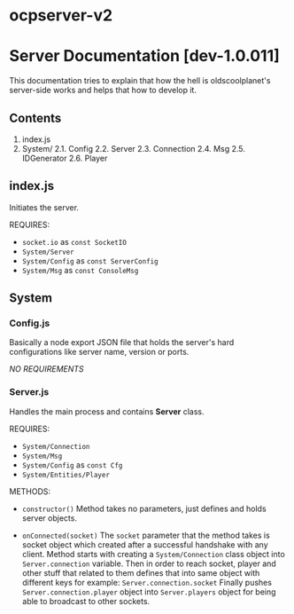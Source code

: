 # ocpserver-v2
# Server Documentation [dev-1.0.011]
This documentation tries to explain that how the hell is oldscoolplanet's server-side works and helps that how to develop it.
## Contents

1. index.js
2. System/
2.1. Config
2.2. Server
2.3. Connection
2.4. Msg
2.5. IDGenerator
2.6. Player



## index.js
Initiates the server.

REQUIRES:

 - `socket.io` as `const SocketIO`
 - `System/Server`
 - `System/Config` as `const ServerConfig`
 - `System/Msg` as `const ConsoleMsg`

## System
### Config.js
Basically a node export JSON file that holds the server's hard configurations like server name, version or ports.

*NO REQUIREMENTS*

### Server.js
Handles the main process and contains **Server** class.

REQUIRES:

- `System/Connection` 
- `System/Msg` 
- `System/Config` as `const Cfg`
- `System/Entities/Player` 

METHODS:

- `constructor()`
Method takes no parameters, just defines and holds server objects.

- `onConnected(socket)`
The `socket` parameter that the method takes is socket object which created after a successful handshake with any client. 
Method starts with creating a `System/Connection` class object into `Server.connection` variable. Then in order to reach socket, player and other stuff that related to them defines that into same object with different keys for example: `Server.connection.socket`
Finally pushes `Server.connection.player` object into `Server.players` object for being able to broadcast to other sockets.
